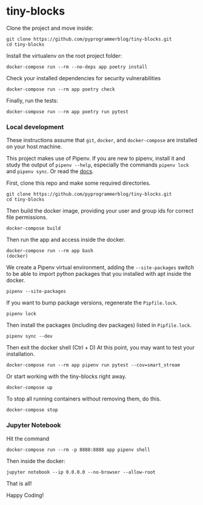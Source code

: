  tiny-blocks
=============

Clone the project and move inside:
```shell
git clone https://github.com/pyprogrammerblog/tiny-blocks.git
cd tiny-blocks
```
 
Install the virtualenv on the root project folder:
```shell
docker-compose run --rm --no-deps app poetry install
```

Check your installed dependencies for security vulnerabilities
```shell
docker-compose run --rm app poetry check
```

Finally, run the tests:
```shell
docker-compose run --rm app poetry run pytest
```


### Local development

These instructions assume that ``git``, ``docker``, and ``docker-compose`` are
installed on your host machine.

This project makes use of Pipenv. If you are new to pipenv, install it and
study the output of ``pipenv --help``, especially the commands ``pipenv lock``
and ``pipenv sync``. Or read the [docs](https://docs.pipenv.org/).

First, clone this repo and make some required directories.

```shell
git clone https://github.com/pyprogrammerblog/tiny-blocks.git
cd tiny-blocks
```

Then build the docker image, providing your user and group ids for correct file
permissions.

```shell
docker-compose build
```

Then run the app and access inside the docker.

```shell
docker-compose run --rm app bash
(docker)
```

We create a Pipenv virtual environment, adding the `--site-packages` switch
to be able to import python packages that you installed with apt inside the
docker.

```shell
pipenv --site-packages
```

If you want to bump package versions, regenerate the `Pipfile.lock`.

```shell
pipenv lock
```

Then install the packages (including dev packages) listed in `Pipfile.lock`.

```shell
pipenv sync --dev
```
Then exit the docker shell (Ctrl + D)
At this point, you may want to test your installation.

```shell
docker-compose run --rm app pipenv run pytest --cov=smart_stream
```
Or start working with the tiny-blocks right away.

```shell
docker-compose up
```

To stop all running containers without removing them, do this.

```shell
docker-compose stop
```

### Jupyter Notebook

Hit the command

```shell
docker-compose run --rm -p 8888:8888 app pipenv shell
```

Then inside the docker:

```shell
jupyter notebook --ip 0.0.0.0 --no-browser --allow-root
```

That is all!

Happy Coding!
